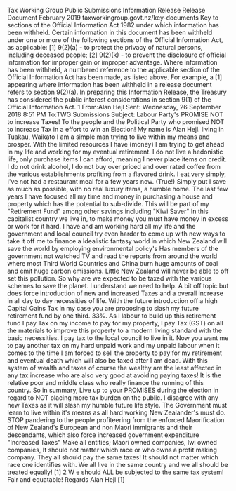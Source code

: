 Tax Working Group Public Submissions Information Release Release Document February 2019 taxworkingroup.govt.nz/key-documents Key to sections of the Official Information Act 1982 under which information has been withheld. Certain information in this document has been withheld under one or more of the following sections of the Official Information Act, as applicable: \[1\] 9(2)(a) - to protect the privacy of natural persons, including deceased people; \[2\] 9(2)(k) - to prevent the disclosure of official information for improper gain or improper advantage. Where information has been withheld, a numbered reference to the applicable section of the Official Information Act has been made, as listed above. For example, a \[1\] appearing where information has been withheld in a release document refers to section 9(2)(a). In preparing this Information Release, the Treasury has considered the public interest considerations in section 9(1) of the Official Information Act. 1 From:Alan Hejl Sent: Wednesday, 26 September 2018 8:51 PM To:TWG Submissions Subject: Labour Party's PROMISE NOT to increase Taxes! To the people and the Political Party who promised NOT to increase Tax in a effort to win an Election! My name is Alan Hejl. living in Tuakau, Waikato I am a simple man trying to live within my means and prosper. With the limited resources I have (money) I am trying to get ahead in my life and working for my eventual retirement. I do not live a hedonistic life, only purchase items I can afford, meaning I never place items on credit. I do not drink alcohol, I do not buy over priced and over rated coffee from the various establishments profiting from a flavored drink. I eat very simply, I've not had a restaurant meal for a few years now. (True!) Simply put I save as much as possible, with no real luxury items, a humble home. The last few years I have focused all my time and money in purchasing a house and property which has the potential to sub-divide. This will be part of my "Retirement Fund" among other savings including "Kiwi Saver" In this capitalist country we live in, to make money you must have money in excess or work for it hard. I have and am working hard all my life and the government and local council try even harder to come up with new ways to take it off me to finance a Idealistic fantasy world in which New Zealand will save the world by employing environmental policy's Has members of the government not watched TV and read the reports from around the world where most Third World Countries and China burn huge amounts of coal and emit huge carbon emissions. Little New Zealand will never be able to off set this pollution. So why are we expected to be taxed with the various schemes to save the planet. I understand we need to help. A bit off topic but does force introduction of new and increased Taxes and a overall increase in all day to day necessities of life. With the future introduction off a high Capital Gains Tax in my case you are proposing to slash my future retirement fund by one third. 33%. As I labour to build up this retirement fund I pay Tax on my income to pay for my property, I pay Tax (GST) on all the materials to improve this property to a modern living standard with the basic necessities. I pay tax to the local council to live in it. Now you want me to pay another tax on my hard unpaid work and my unpaid labour when it comes to the time I am forced to sell the property to pay for my retirement and eventual death which will also be taxed after I am dead. With this system of wealth and taxes of course the wealthy are the least affected in any tax increase who are also very good at avoiding paying taxes! It is the relative poor and middle class who really finance the running of this country. So in summary, Live up to your PROMISES during the election in regard to NOT placing more tax burden on the public. I disagree with any new Taxes as it will slash my humble future life style. The Government must learn to live within it's means as all hard working New Zealander's must do. STOP pandering to the people profiteering from the enforced Maorification of New Zealand's European and non Maori immigrants and their descendants, which also force increased government expenditure "Increased Taxes" Make all entities; Maori owned companies, Iwi owned companies, It should not matter which race or who owns a profit making company. They all should pay the same taxes! It should not matter which race one identifies with. We all live in the same country and we all should be treated equally! \[1\] 2 W e should ALL be subjected to the same tax system! Fair and equatable! Regards Alan Hejl \[1\]